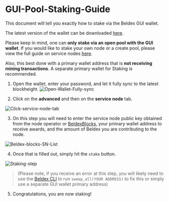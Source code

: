 # GUI-Pool-Staking-Guide

This document will tell you exactly how to stake via the Beldex GUI wallet.

The latest version of the wallet can be downloaded [here](https://github.com/beldex-coin/beldex-gui/releases).

Please keep in mind, one can **only stake via an open pool with the GUI wallet**. If you would like to stake your own node or a create pool, please view the full guide on service nodes [here](../MNFullGuide).

 Also, this best done with a primary wallet address that is **not receiving mining transactions**. A separate primary wallet for Staking is recommended.

1) Open the wallet, enter your password, and let it fully sync to the latest blockheight.
![Open-Wallet-Fully-sync](../assets/images/GUI_Stake_Step1.PNG)

2) Click on the **advanced** and then on the **service node** tab.

![Click-service-node-tab](../assets/images/GUI_Stake_Step2.PNG)

3) On this step you will need to enter the service node public key obtained from the node operator or [BeldexBlocks](http://explorer.beldex.io/service_nodes), your primary wallet address to receive awards, and the amount of Beldex you are contributing to the node.

![Beldex-blocks-SN-List](../assets/images/Beldex_blocks_SN_list.PNG)

4) Once that is filled out, simply hit the `stake` button.

![Staking-step](../assets/images/GUI_Stake_Step3.PNG)

>(Please note, if you receive an error at this step, you will likely need to use the [Beldex CLI](https://github.com/beldex-coin/beldex/releases) to run `sweep_all(YOUR ADDRESS)` to fix this or simply use a separate GUI wallet primary address)

5) Congratulations, you are now staking!

